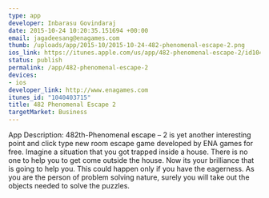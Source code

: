 ```yaml
--- 
type: app
developer: Inbarasu Govindaraj
date: 2015-10-24 10:20:35.151694 +00:00
email: jagadeesang@enagames.com
thumb: /uploads/app/2015-10/2015-10-24-482-phenomenal-escape-2.png
ios_link: https://itunes.apple.com/us/app/482-phenomenal-escape-2/id1040403715?mt=8
status: publish
permalink: /app/482-phenomenal-escape-2
devices: 
- ios
developer_link: http://www.enagames.com
itunes_id: "1040403715"
title: 482 Phenomenal Escape 2
targetMarket: Business
---
```


App Description:
    482th-Phenomenal escape – 2 is yet another interesting point and click type new room escape game developed by ENA games for free. Imagine a situation that you got trapped inside a house. There is no one to help you to get come outside the house. Now its your brilliance that is going to help you. This could happen only if you have the eagerness. As you are the person of problem solving nature, surely you will take out the objects needed to solve the puzzles. 
